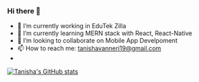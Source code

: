 ### Hi there 👋

- 🔭 I’m currently working in EduTek Zilla
- 🌱 I’m currently learning MERN stack with React, React-Native
- 👯 I’m looking to collaborate on Mobile App Develpoment
- 📫 How to reach me: tanishavanneri19@gmail.com
- 
[![Tanisha's GitHub stats](https://github-readme-stats.vercel.app/api?username=19tanisha)](https://github.com/19tanisha/github-readme-stats)
